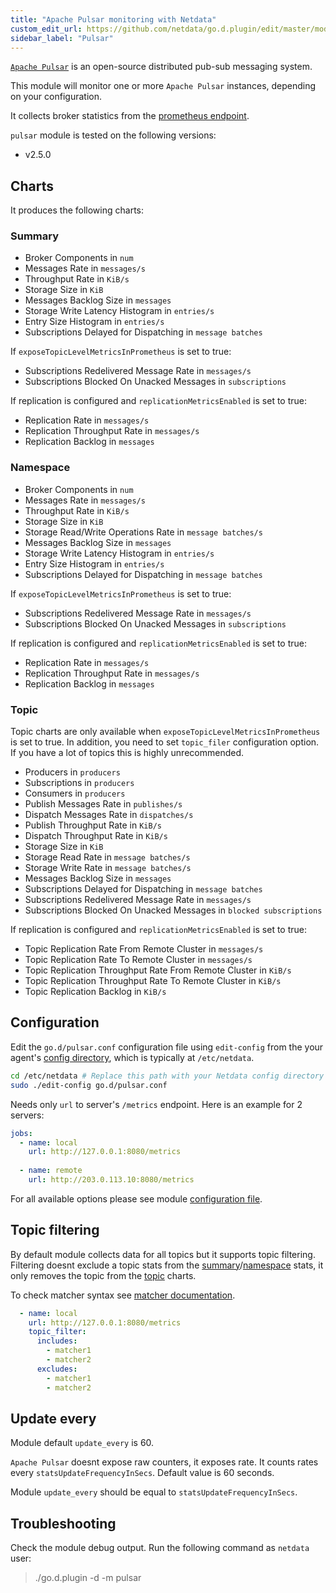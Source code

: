 ```yaml
---
title: "Apache Pulsar monitoring with Netdata"
custom_edit_url: https://github.com/netdata/go.d.plugin/edit/master/modules/pulsar/README.md
sidebar_label: "Pulsar"
---
```




[`Apache Pulsar`](http://pulsar.apache.org/) is an open-source distributed pub-sub messaging system.

This module will monitor one or more `Apache Pulsar` instances, depending on your configuration.

It collects broker statistics from the [prometheus endpoint](https://pulsar.apache.org/docs/en/deploy-monitoring/#broker-stats).

`pulsar` module is tested on the following versions:

-   v2.5.0

## Charts

It produces the following charts:

### Summary

-   Broker Components in `num`
-   Messages Rate in `messages/s`
-   Throughput Rate in `KiB/s`
-   Storage Size in `KiB`
-   Messages Backlog Size in `messages`
-   Storage Write Latency Histogram in `entries/s`
-   Entry Size Histogram in `entries/s`
-   Subscriptions Delayed for Dispatching in `message batches`

If `exposeTopicLevelMetricsInPrometheus` is set to true:

-   Subscriptions Redelivered Message Rate in `messages/s`
-   Subscriptions Blocked On Unacked Messages in `subscriptions`

If replication is configured and `replicationMetricsEnabled` is set to true:

-   Replication Rate in `messages/s`
-   Replication Throughput Rate in `messages/s`
-   Replication Backlog in `messages`

### Namespace

-   Broker Components in `num`
-   Messages Rate in `messages/s`
-   Throughput Rate in `KiB/s`
-   Storage Size in `KiB`
-   Storage Read/Write Operations Rate in `message batches/s`
-   Messages Backlog Size in `messages`
-   Storage Write Latency Histogram in `entries/s`
-   Entry Size Histogram in `entries/s`
-   Subscriptions Delayed for Dispatching in `message batches`

If `exposeTopicLevelMetricsInPrometheus` is set to true:

-   Subscriptions Redelivered Message Rate in `messages/s`
-   Subscriptions Blocked On Unacked Messages in `subscriptions`

If replication is configured and `replicationMetricsEnabled` is set to true:

-   Replication Rate in `messages/s`
-   Replication Throughput Rate in `messages/s`
-   Replication Backlog in `messages`

### Topic

Topic charts are only available when `exposeTopicLevelMetricsInPrometheus` is set to true. In addition, you need 
to set `topic_filer` configuration option. If you have a lot of topics this is highly unrecommended.

-   Producers in `producers`
-   Subscriptions in `producers`
-   Consumers in `producers`
-   Publish Messages Rate in `publishes/s`
-   Dispatch Messages Rate in `dispatches/s`
-   Publish Throughput Rate in `KiB/s`
-   Dispatch Throughput Rate in `KiB/s`
-   Storage Size in `KiB`
-   Storage Read Rate in `message batches/s`
-   Storage Write Rate in `message batches/s`
-   Messages Backlog Size in `messages`
-   Subscriptions Delayed for Dispatching in `message batches`
-   Subscriptions Redelivered Message Rate in `messages/s`
-   Subscriptions Blocked On Unacked Messages in `blocked subscriptions`

If replication is configured and `replicationMetricsEnabled` is set to true:

-   Topic Replication Rate From Remote Cluster in `messages/s`
-   Topic Replication Rate To Remote Cluster in `messages/s`
-   Topic Replication Throughput Rate From Remote Cluster in `KiB/s`
-   Topic Replication Throughput Rate To Remote Cluster in `KiB/s`
-   Topic Replication Backlog in `KiB/s`

## Configuration

Edit the `go.d/pulsar.conf` configuration file using `edit-config` from the your agent's [config
directory](/guides/step-by-step/step-04#find-your-netdataconf-file), which is typically at `/etc/netdata`.

```bash
cd /etc/netdata # Replace this path with your Netdata config directory
sudo ./edit-config go.d/pulsar.conf
```

Needs only `url` to server's `/metrics` endpoint. Here is an example for 2 servers:

```yaml
jobs:
  - name: local
    url: http://127.0.0.1:8080/metrics
      
  - name: remote
    url: http://203.0.113.10:8080/metrics
```

For all available options please see module [configuration file](https://github.com/netdata/go.d.plugin/blob/master/config/go.d/pulsar.conf).

## Topic filtering

By default module collects data for all topics but it supports topic filtering.
Filtering doesnt exclude a topic stats from the [summary](#summary)/[namespace](#namespace) stats, it only removes the topic from the [topic](#topic) charts.

To check matcher syntax see [matcher documentation](https://github.com/netdata/go.d.plugin/blob/master/pkg/matcher/README.md).

```yaml
  - name: local
    url: http://127.0.0.1:8080/metrics
    topic_filter:
      includes:
        - matcher1
        - matcher2
      excludes:
        - matcher1
        - matcher2
```
## Update every

Module default `update_every` is 60.

`Apache Pulsar` doesnt expose raw counters, it exposes rate. It counts rates every `statsUpdateFrequencyInSecs`.
Default value is 60 seconds.

Module `update_every` should be equal to `statsUpdateFrequencyInSecs`.

## Troubleshooting

Check the module debug output. Run the following command as `netdata` user:

> ./go.d.plugin -d -m pulsar
